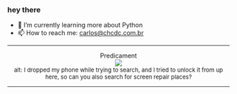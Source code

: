 ### hey there 

- :seedling: I’m currently learning more about Python
- :mailbox: How to reach me: carlos@chcdc.com.br


---


<!-- xkcd -->
<p align="center">Predicament</br><img src=https://imgs.xkcd.com/comics/predicament.png></br><font size =2>alt: I dropped my phone while trying to search, and I tried to unlock it from up here, so can you also search for screen repair places?</br></font></p></table></p> 


<!-- xkcd -->
---
